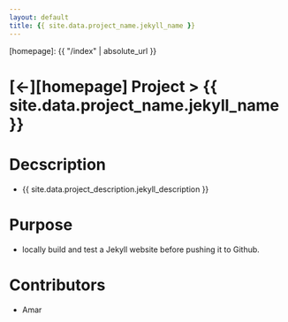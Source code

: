 ```yaml
---
layout: default
title: {{ site.data.project_name.jekyll_name }}
---
```



[//]: #(Reference)
[homepage]:   {{ "/index" | absolute_url }}

# [&larr;][homepage] Project > {{ site.data.project_name.jekyll_name }}

# Decscription
- {{ site.data.project_description.jekyll_description }}

# Purpose
- locally build and test a Jekyll website before pushing it to Github.


# Contributors
- Amar


